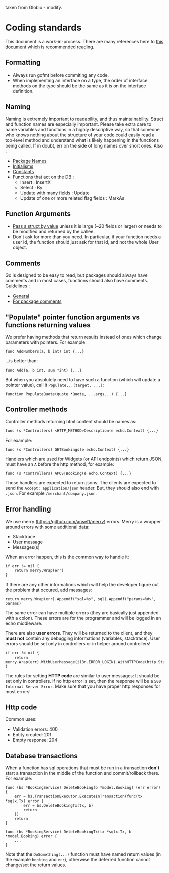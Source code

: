 taken from Globio - modify.

# Coding standards

This document is a work-in-process. There are many references here to [this document](https://github.com/golang/go/wiki/CodeReviewComments) 
which is recommended reading.

## Formatting

- Always run gofmt before commiting any code.
- When implementing an interface on a type, the order of interface methods on the type should
be the same as it is on the interface definition.

## Naming

Naming is extremely important to readability, and thus maintainability. Struct and function
names are especially important. Please take extra care to name variables and functions in a
highly descriptive way, so that someone who knows nothing about the structure of your code
could easily read a top-level method and understand what is likely happening in the functions
being called. If in doubt, err on the side of long names over short ones. Also :
* [Package Names](https://github.com/golang/go/wiki/CodeReviewComments#package-names)
* [Initialisms](https://github.com/golang/go/wiki/CodeReviewComments#initialisms)
* [Constants](https://github.com/golang/go/wiki/CodeReviewComments#mixed-caps)
* Functions that act on the DB :
    * Insert : InsertX<ObjectName>
    * Select : By<PropertyName>
    * Update with many fields : Update<ObjectName>
    * Update of one or more related flag fields : MarkAs<FlagName>


## Function Arguments

- [Pass a struct by value](https://github.com/golang/go/wiki/CodeReviewComments#pass-values) unless it is large (~20 fields or larger) or needs to be modified 
and returned by the callee.
- Don't ask for more than you need. In particular, if your function needs a user id, the
function should just ask for that id, and not the whole User object.

## Comments
Go is designed to be easy to read, but packages should always have comments and in most
cases, functions should also have comments. Guidelines :
- [General](https://blog.golang.org/godoc-documenting-go-code)
- [For package comments](https://github.com/golang/go/wiki/CodeReviewComments#package-comments)


## "Populate" pointer function arguments vs functions returning values

We prefer having methods that return results instead of ones which change parameters with pointers. For example:

    func AddNumbers(a, b int) int {...}

...is better than:

    func Add(a, b int, sum *int) {...}

But when you absolutely need to have such a function (which will update a pointer value), call it `Populate...(target, ...)`:

    function PopulateQuote(quote *Quote, ...args...) {...}

## Controller methods

Controller methods returning html content should be names as:

    func (s *Controllers) <HTTP_METHOD>Description(e echo.Context) {...}

For example:

    func (s *Controllers) GETBookings(e echo.Context) {...}

Handlers which are used for Widgets (or API endpoints) which return JSON, must have an `A` before the http method, for example:

    func (s *Controllers) APOSTBooking(e echo.Context) {...}

Those handlers are expected to return jsons. The clients are expected to send the `Accept: application/json` header.
But, they should also end with `.json`. For example `/merchant/company.json`.

## Error handling

We use merry (<https://github.com/ansel1/merry>) errors. Merry is a wrapper around errors with some additional data:

* Stacktrace
* User message
* Messages(s)

When an error happen, this is the common way to handle it:

    if err != nil {
        return merry.Wrap(err)
    }

If there are any other informations which will help the developer figure out the problem that occured, add messages:

    return merry.Wrap(err).Appendf("sql=%s", sql).Appendf("params=%#v", params)

The same error can have multiple errors (they are basically just appended with a colon). These errors are for
the programmer and will be logged in an echo middleware.

There are also **user errors**. They will be returned to the client, and they **must not** contain any debugging
informations (variables, stacktrace). User errors should be set only in controllers or in helper around controllers!

    if err != nil {
        return merry.Wrap(err).WithUserMessage(i18n.ERROR_LOGIN).WithHTTPCode(http.StatusUnauthorized)
    }

The rules for setting **HTTP code** are similar to user messages: It should be set only in controllers. If no http error
is set, then the response will be a `500 Internal Server Error`. Make sure that you have proper http responses for
most errors!

## Http code

Common uses:

* Validation errors: 400
* Entity created: 201
* Empty response: 204

## Database transactions

When a function has sql operations that must be run in a transaction **don't** start a transaction in the middle of the
function and commit/rollback there. For example:

    func (bs *BookingService) DeleteBooking(b *model.Booking) (err error) {
        err = bs.TransactionExecutor.ExecuteInTransaction(func(tx *sqlx.Tx) error {
            err = bs.DeleteBookingTx(tx, b)
            return
        })
        return
    }

    func (bs *BookingService) DeleteBookingTx(tx *sqlx.Tx, b *model.Booking) error {
        ...
    }

Note that the `DoSomething(...)` function must have named return values (in the example `booking` and `err`), otherwise
the deferred function cannot change/set the return values.
